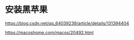 # 安装黑苹果

<https://blog.csdn.net/qq_64039239/article/details/131394404>

<https://macoshome.com/macos/20492.html>
